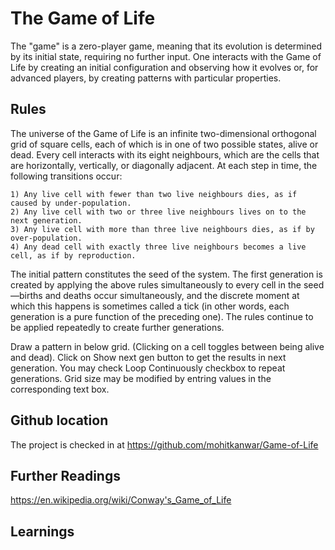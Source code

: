 The Game of Life
================
The "game" is a zero-player game, meaning that its evolution is determined by its initial state, requiring no further input. One interacts with the Game of Life by creating an initial configuration and observing how it evolves or, for advanced players, by creating patterns with particular properties.

Rules
-----
The universe of the Game of Life is an infinite two-dimensional orthogonal grid of square cells, each of which is in one of two possible states, alive or dead. Every cell interacts with its eight neighbours, which are the cells that are horizontally, vertically, or diagonally adjacent. At each step in time, the following transitions occur:

    1) Any live cell with fewer than two live neighbours dies, as if caused by under-population.
    2) Any live cell with two or three live neighbours lives on to the next generation.
    3) Any live cell with more than three live neighbours dies, as if by over-population.
    4) Any dead cell with exactly three live neighbours becomes a live cell, as if by reproduction.


The initial pattern constitutes the seed of the system. The first generation is created by applying the above rules simultaneously to every cell in the seed—births and deaths occur simultaneously, and the discrete moment at which this happens is sometimes called a tick (in other words, each generation is a pure function of the preceding one). The rules continue to be applied repeatedly to create further generations.

Draw a pattern in below grid. (Clicking on a cell toggles between being alive and dead). Click on Show next gen button to get the results in next generation.
You may check Loop Continuously checkbox to repeat generations. Grid size may be modified by entring values in the corresponding text box.

<div id="universeHolder"></div>
<script  src="/js/projects/game-of-life/game-of-life.js"></script>

Github location
---------------
The project is checked in at https://github.com/mohitkanwar/Game-of-Life

Further Readings
----------------

https://en.wikipedia.org/wiki/Conway's_Game_of_Life

Learnings
---------
